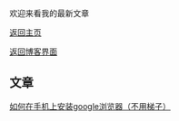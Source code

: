 欢迎来看我的最新文章

[返回主页](https://zjr9898.github.io)

[返回博客界面](https://zjr9898.github.io/Blogs)

## 文章

[如何在手机上安装google浏览器（不用梯子）](https://zjr9898.github.io/Blogs/Articles/0001)
